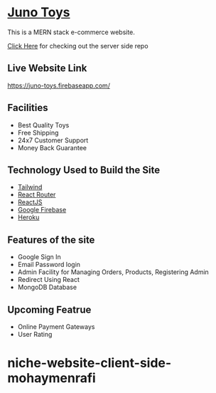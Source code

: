 # [Juno Toys](https://juno-toys.firebaseapp.com/)

This is a MERN stack e-commerce website.


[Click Here](https://github.com/mohaymenrafi/junotoys-server) for checking out the server side repo


## Live Website Link

https://juno-toys.firebaseapp.com/

## Facilities

- Best Quality Toys
- Free Shipping
- 24x7 Customer Support
- Money Back Guarantee

## Technology Used to Build the Site

- [Tailwind](https://tailwindcss.com/)
- [React Router](https://reactrouter.com/web/guides/quick-start)
- [ReactJS](https://reactjs.org/)
- [Google Firebase](https://firebase.google.com/)
- [Heroku](https://www.heroku.com/free)

## Features of the site

- Google Sign In
- Email Password login
- Admin Facility for Managing Orders, Products, Registering Admin
- Redirect Using React
- MongoDB Database

## Upcoming Featrue

- Online Payment Gateways
- User Rating
# niche-website-client-side-mohaymenrafi

